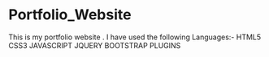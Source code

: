# Portfolio_Website
This is my portfolio website .
I have used the following Languages:-
HTML5 
CSS3
JAVASCRIPT
JQUERY
BOOTSTRAP
PLUGINS
